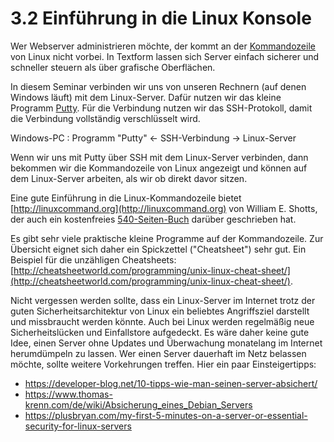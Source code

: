 # 3.2 Einführung in die Linux Konsole

Wer Webserver administrieren möchte, der kommt an der [Kommandozeile](https://de.wikipedia.org/wiki/Kommandozeile) von Linux nicht vorbei. In Textform lassen sich Server einfach sicherer und schneller steuern als über grafische Oberflächen.

In diesem Seminar verbinden wir uns von unseren Rechnern (auf denen Windows läuft) mit dem Linux-Server. Dafür nutzen wir das kleine Programm [Putty](http://www.putty.org). Für die Verbindung nutzen wir das SSH-Protokoll, damit die Verbindung vollständig verschlüsselt wird.

Windows-PC : Programm "Putty" <- SSH-Verbindung -> Linux-Server

Wenn wir uns mit Putty über SSH mit dem Linux-Server verbinden, dann bekommen wir die Kommandozeile von Linux angezeigt und können auf dem Linux-Server arbeiten, als wir ob direkt davor sitzen.

Eine gute Einführung in die Linux-Kommandozeile bietet [http://linuxcommand.org](http://linuxcommand.org) von William E. Shotts, der auch ein kostenfreies [540-Seiten-Buch](http://linuxcommand.org/tlcl.php) darüber geschrieben hat.

Es gibt sehr viele praktische kleine Programme auf der Kommandozeile. Zur Übersicht eignet sich daher ein Spickzettel ("Cheatsheet") sehr gut. Ein Beispiel für die unzähligen Cheatsheets: [http://cheatsheetworld.com/programming/unix-linux-cheat-sheet/](http://cheatsheetworld.com/programming/unix-linux-cheat-sheet/).

Nicht vergessen werden sollte, dass ein Linux-Server im Internet trotz der guten Sicherheitsarchitektur von Linux ein beliebtes Angriffsziel darstellt und missbraucht werden könnte. Auch bei Linux werden regelmäßig neue Sicherheitslücken und Einfallstore aufgedeckt. Es wäre daher keine gute Idee, einen Server ohne Updates und Überwachung monatelang im Internet herumdümpeln zu lassen. Wer einen Server dauerhaft im Netz belassen möchte, sollte weitere Vorkehrungen treffen. Hier ein paar Einsteigertipps:
* https://developer-blog.net/10-tipps-wie-man-seinen-server-absichert/
* https://www.thomas-krenn.com/de/wiki/Absicherung_eines_Debian_Servers
* https://plusbryan.com/my-first-5-minutes-on-a-server-or-essential-security-for-linux-servers